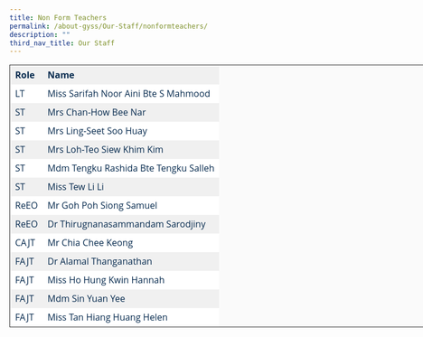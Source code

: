 ```yaml
---
title: Non Form Teachers
permalink: /about-gyss/Our-Staff/nonformteachers/
description: ""
third_nav_title: Our Staff
---
```

<table style="border-collapse: collapse; border: 1px solid rgb(51, 51, 51); width: 738.9px; color: rgb(6, 42, 78); font-family: &quot;Open Sans&quot;, sans-serif; font-size: 16px; font-style: normal; font-variant-ligatures: normal; font-variant-caps: normal; font-weight: 400; letter-spacing: normal; orphans: 2; text-align: start; text-transform: none; white-space: normal; widows: 2; word-spacing: 0px; -webkit-text-stroke-width: 0px; background-color: rgb(250, 250, 250); text-decoration-thickness: initial; text-decoration-style: initial; text-decoration-color: initial;"><tbody><tr style="background-color: rgb(240, 240, 240); color: rgb(6, 42, 78);"><td style="border: 1px solid transparent; padding: 5px 8px;"><strong>Role</strong></td><td style="border: 1px solid transparent; padding: 5px 8px;"><strong>Name</strong></td></tr><tr style="background-color: rgb(255, 255, 255); color: rgb(6, 42, 78);"><td style="border: 1px solid transparent; padding: 5px 8px;">LT</td><td style="border: 1px solid transparent; padding: 5px 8px;">Miss Sarifah Noor Aini Bte S Mahmood</td></tr><tr style="background-color: rgb(240, 240, 240); color: rgb(6, 42, 78);"><td style="border: 1px solid transparent; padding: 5px 8px;">ST</td><td style="border: 1px solid transparent; padding: 5px 8px;">Mrs Chan-How Bee Nar</td></tr><tr style="background-color: rgb(255, 255, 255); color: rgb(6, 42, 78);"><td style="border: 1px solid transparent; padding: 5px 8px;">ST</td><td style="border: 1px solid transparent; padding: 5px 8px;">Mrs Ling-Seet Soo Huay</td></tr><tr style="background-color: rgb(240, 240, 240); color: rgb(6, 42, 78);"><td style="border: 1px solid transparent; padding: 5px 8px;">ST</td><td style="border: 1px solid transparent; padding: 5px 8px;">Mrs Loh-Teo Siew Khim Kim</td></tr><tr style="background-color: rgb(255, 255, 255); color: rgb(6, 42, 78);"><td style="border: 1px solid transparent; padding: 5px 8px;">ST</td><td style="border: 1px solid transparent; padding: 5px 8px;">Mdm Tengku Rashida Bte Tengku Salleh</td></tr><tr style="background-color: rgb(240, 240, 240); color: rgb(6, 42, 78);"><td style="border: 1px solid transparent; padding: 5px 8px;">ST</td><td style="border: 1px solid transparent; padding: 5px 8px;">Miss Tew Li Li</td></tr><tr style="background-color: rgb(255, 255, 255); color: rgb(6, 42, 78);"><td style="border: 1px solid transparent; padding: 5px 8px;">ReEO</td><td style="border: 1px solid transparent; padding: 5px 8px;">Mr Goh Poh Siong Samuel</td></tr><tr style="background-color: rgb(240, 240, 240); color: rgb(6, 42, 78);"><td style="border: 1px solid transparent; padding: 5px 8px;">ReEO</td><td style="border: 1px solid transparent; padding: 5px 8px;">Dr Thirugnanasammandam Sarodjiny</td></tr><tr style="background-color: rgb(255, 255, 255); color: rgb(6, 42, 78);"><td style="border: 1px solid transparent; padding: 5px 8px;">CAJT</td><td style="border: 1px solid transparent; padding: 5px 8px;">Mr Chia Chee Keong</td></tr><tr style="background-color: rgb(240, 240, 240); color: rgb(6, 42, 78);"><td style="border: 1px solid transparent; padding: 5px 8px;">FAJT</td><td style="border: 1px solid transparent; padding: 5px 8px;">Dr Alamal Thanganathan</td></tr></tbody></tablestyle="border-collapse: collapse; border: 1px solid rgb(51, 51, 51); width: 738.9px; color: rgb(6, 42, 78); font-family: &quot;Open Sans&quot;, sans-serif; font-size: 16px; font-style: normal; font-variant-ligatures: normal; font-variant-caps: normal; font-weight: 400; letter-spacing: normal; orphans: 2; text-align: start; text-transform: none; white-space: normal; widows: 2; word-spacing: 0px; -webkit-text-stroke-width: 0px; background-color: rgb(250, 250, 250); text-decoration-thickness: initial; text-decoration-style: initial; text-decoration-color: initial;"><tbody><tr style="background-color: rgb(255, 255, 255); color: rgb(6, 42, 78);"><td style="border: 1px solid transparent; padding: 5px 8px;">FAJT</td><td style="border: 1px solid transparent; padding: 5px 8px;">Miss Ho Hung Kwin Hannah</td></tr><tr style="background-color: rgb(240, 240, 240); color: rgb(6, 42, 78);"><td style="border: 1px solid transparent; padding: 5px 8px;">FAJT</td><td style="border: 1px solid transparent; padding: 5px 8px;">Mdm Sin Yuan Yee</td></tr><tr style="background-color: rgb(255, 255, 255); color: rgb(6, 42, 78);"><td style="border: 1px solid transparent; padding: 5px 8px;">FAJT</td><td style="border: 1px solid transparent; padding: 5px 8px;">Miss Tan Hiang Huang Helen</td></tr></tbody></table>